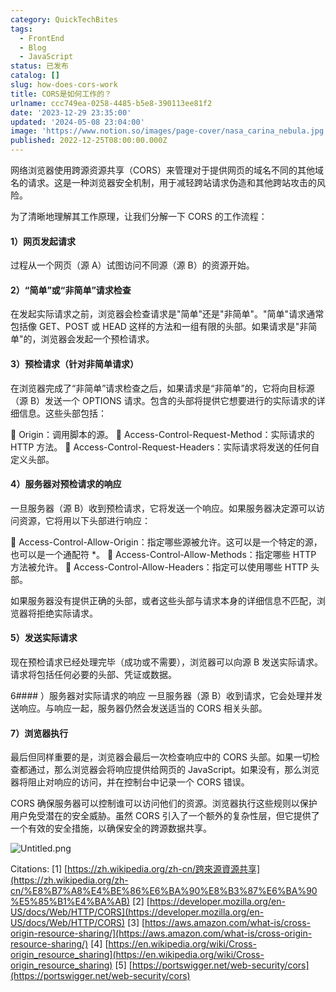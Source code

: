 ```yaml
---
category: QuickTechBites
tags:
  - FrontEnd
  - Blog
  - JavaScript
status: 已发布
catalog: []
slug: how-does-cors-work
title: CORS是如何工作的？
urlname: ccc749ea-0258-4485-b5e8-390113ee81f2
date: '2023-12-29 23:35:00'
updated: '2024-05-08 23:04:00'
image: 'https://www.notion.so/images/page-cover/nasa_carina_nebula.jpg'
published: 2022-12-25T08:00:00.000Z
---
```


网络浏览器使用跨源资源共享（CORS）来管理对于提供网页的域名不同的其他域名的请求。这是一种浏览器安全机制，用于减轻跨站请求伪造和其他跨站攻击的风险。


为了清晰地理解其工作原理，让我们分解一下 CORS 的工作流程：


#### 1）网页发起请求
过程从一个网页（源 A）试图访问不同源（源 B）的资源开始。


#### 2）“简单”或“非简单”请求检查
在发起实际请求之前，浏览器会检查请求是"简单"还是"非简单"。"简单"请求通常包括像 GET、POST 或 HEAD 这样的方法和一组有限的头部。如果请求是"非简单"的，浏览器会发起一个预检请求。


#### 3）预检请求（针对非简单请求）
在浏览器完成了“非简单”请求检查之后，如果请求是“非简单”的，它将向目标源（源 B）发送一个 OPTIONS 请求。包含的头部将提供它想要进行的实际请求的详细信息。这些头部包括：


🔸 Origin：调用脚本的源。
🔸 Access-Control-Request-Method：实际请求的 HTTP 方法。
🔸 Access-Control-Request-Headers：实际请求将发送的任何自定义头部。


#### 4）服务器对预检请求的响应
一旦服务器（源 B）收到预检请求，它将发送一个响应。如果服务器决定源可以访问资源，它将用以下头部进行响应：


🔹 Access-Control-Allow-Origin：指定哪些源被允许。这可以是一个特定的源，也可以是一个通配符 *。
🔹 Access-Control-Allow-Methods：指定哪些 HTTP 方法被允许。
🔹 Access-Control-Allow-Headers：指定可以使用哪些 HTTP 头部。


如果服务器没有提供正确的头部，或者这些头部与请求本身的详细信息不匹配，浏览器将拒绝实际请求。


#### 5）发送实际请求
现在预检请求已经处理完毕（成功或不需要），浏览器可以向源 B 发送实际请求。请求将包括任何必要的头部、凭证或数据。


6#### ）服务器对实际请求的响应
一旦服务器（源 B）收到请求，它会处理并发送响应。与响应一起，服务器仍然会发送适当的 CORS 相关头部。


#### 7）浏览器执行
最后但同样重要的是，浏览器会最后一次检查响应中的 CORS 头部。如果一切检查都通过，那么浏览器会将响应提供给网页的 JavaScript。如果没有，那么浏览器将阻止对响应的访问，并在控制台中记录一个 CORS 错误。


CORS 确保服务器可以控制谁可以访问他们的资源。浏览器执行这些规则以保护用户免受潜在的安全威胁。虽然 CORS 引入了一个额外的复杂性层，但它提供了一个有效的安全措施，以确保安全的跨源数据共享。


![Untitled.png](https://prod-files-secure.s3.us-west-2.amazonaws.com/5d24fe63-e567-4804-86f9-9fdc62e13082/b3deb140-f22b-4520-bcee-759301567801/Untitled.png?X-Amz-Algorithm=AWS4-HMAC-SHA256&X-Amz-Content-Sha256=UNSIGNED-PAYLOAD&X-Amz-Credential=ASIAZI2LB466WICIWSN3%2F20250404%2Fus-west-2%2Fs3%2Faws4_request&X-Amz-Date=20250404T053955Z&X-Amz-Expires=3600&X-Amz-Security-Token=IQoJb3JpZ2luX2VjEJb%2F%2F%2F%2F%2F%2F%2F%2F%2F%2FwEaCXVzLXdlc3QtMiJGMEQCIATW51vUldA6rwKPbXeId8roKBQa5VJVIEX2EDyfiTyIAiAMxnIAlnWfL1Egt0xCO6mshNsLbHRQaJ03%2BWRFSMMFliqIBAj%2F%2F%2F%2F%2F%2F%2F%2F%2F%2F%2F8BEAAaDDYzNzQyMzE4MzgwNSIMExTQr9awg8TZWHzbKtwDC%2BCaxFNAArtYX7cEiQhQAZzghLZDVd4gDeuNkKGwrJWmoFpu4yk5XQn6LPC3ANR1YGd%2BXME4Cv1Mn7LGSRLhYBLN3UKr05cEUaiEBLlfNAfEtbaOHWnZMvlOT1AoQzaze8BdkFGEkMCV17C6z0gpSaApCgh2XkvUnLwu5abZ2tx%2FMfjDAeeR875Arqk%2FTjCAfgVr1YZw1sJ4w2QVIwy%2B%2FS8DxN%2BRfE03eaqdWimytyEBuf8V%2BKVyhNVod7EgqWGdDI0n8h4%2F%2FSWZcDJGEeoe4iSCYhEUCBRu4CpJsdQ36lXVRR%2BavP6J7Kxqm9JSeQVSzCuWd6MGawDezqiD4UnVhFPX%2ByBYnttO8zGusfLkORqbDTIVJJK49EBRaGPmRbFMQNY92%2Bx2nHf9ahGViyBOYgGfXtY6npb%2B2svBkZz0sZtyh119GGa9sCoMq3QgvZzpueLwUlprl46UlsjT7bmZ68YE%2BebambPpoY2Cxkk%2FHFttqRJUSt2wFLp%2BW2KJUnjpwcXTfQhA1Iod1JX8jLJxlTRa1e2M8yooWc6qBa%2FgafvW%2BcdhJ%2B90O1fDBLlyLjOfEYyz8DnIMx24YRM5oGNdddzhfAVVH%2BX1jQY4gJlD4AIImQRH%2FELZEcxdTUEw6t69vwY6pgGa51XP94l%2BsEoxToPGp9cgcCIWQMaDbavKnX1TprcEFS%2FQf%2B5t0Lds1jP2G5R9qOwrEZWiAmfDyOZ2uyha2SbDu5bcj2nq2JocuBi3NFbWRvHg%2BnqZyU1ZoJ4BHkOkSq%2BVnOfmd9zcGOSl%2FuZET3ZY9rfTB11sCR8bXBiiFaRFCuKqmkmABMwh956zCP5%2Bva04EERxpm0yMtmf8HPohIdgYAXgvAQ4&X-Amz-Signature=c3af9ba8de045f8b422b047fbdd434aa8c88747fe08b947941c4630c4e47c1bf&X-Amz-SignedHeaders=host&x-id=GetObject)


Citations:
[1] [https://zh.wikipedia.org/zh-cn/跨來源資源共享](https://zh.wikipedia.org/zh-cn/%E8%B7%A8%E4%BE%86%E6%BA%90%E8%B3%87%E6%BA%90%E5%85%B1%E4%BA%AB)
[2] [https://developer.mozilla.org/en-US/docs/Web/HTTP/CORS](https://developer.mozilla.org/en-US/docs/Web/HTTP/CORS)
[3] [https://aws.amazon.com/what-is/cross-origin-resource-sharing/](https://aws.amazon.com/what-is/cross-origin-resource-sharing/)
[4] [https://en.wikipedia.org/wiki/Cross-origin_resource_sharing](https://en.wikipedia.org/wiki/Cross-origin_resource_sharing)
[5] [https://portswigger.net/web-security/cors](https://portswigger.net/web-security/cors)

